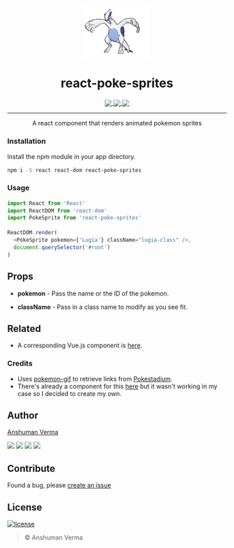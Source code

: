 <p align="center">
  <img src="./lugia.gif" alt="Lugia" align="center" width="150">
</p>

<h1 align="center"> react-poke-sprites </h1>
<p align="center">
<a href="https://www.npmjs.com/package/react-poke-sprites">
  <img src="https://img.shields.io/npm/v/react-poke-sprites.svg?style=for-the-badge" align="center">
</a>

<a href="https://www.npmjs.com/package/react-poke-sprites">
  <img src="https://img.shields.io/npm/dt/react-poke-sprites.svg?style=for-the-badge" align="center">
</a>

<a href="https://github.com/anshumanv/react-poke-sprites">
  <img src="https://img.shields.io/github/license/anshumanv/react-poke-sprites.svg?style=for-the-badge" align="center">
</a>
</p>

<hr>

<p align="center">A react component that renders animated pokemon sprites</p>

### Installation

Install the npm module in your app directory.

```sh
npm i -S react react-dom react-poke-sprites
```

### Usage

```js
import React from 'React'
import ReactDOM from 'react-dom'
import PokeSprite from 'react-poke-sprites'

ReactDOM.render(
  <PokeSprite pokemon={'Lugia'} className="lugia-class" />,
  document.querySelector('#root')
)
```

## Props

- **pokemon** - Pass the name or the ID of the pokemon.

- **className** - Pass in a class name to modify as you see fit.

## Related

- A corresponding Vue.js component is [here](https://github.com/anshumanv/vue-poke-sprites).

### Credits

- Uses [pokemon-gif](https://www.npmjs.com/package/pokemon-gif) to retrieve links from [Pokestadium](http://www.pokestadium.com/tools/sprites).
- There's already a component for this [here](https://github.com/jackrzhang/react-pokemon-gif) but it wasn't working in my case so I decided to create my own.

## Author

[Anshuman Verma](https://github.com/anshumanv)

[<img src="https://image.flaticon.com/icons/svg/185/185961.svg" width="35" padding="10">](https://twitter.com/Anshumaniac12)
[<img src="https://image.flaticon.com/icons/svg/185/185964.svg" width="35" padding="10">](https://linkedin.com/in/anshumanv12)
[<img src="https://image.flaticon.com/icons/svg/185/185981.svg" width="35" padding="10">](https://www.facebook.com/anshumanv12)
[<img src="https://image.flaticon.com/icons/svg/985/985680.svg" width="35" padding="10">](https://www.paypal.me/AnshumanVerma)

## Contribute

Found a bug, please [create an issue](https://github.com/anshumanv/react-poke-sprites/issues/new)

## License

[![license](https://img.shields.io/github/license/mashape/apistatus.svg)](https://github.com/anshumanv/react-poke-sprites/blob/master/LICENSE)

> © Anshuman Verma
